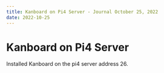 ```yaml
---
title: Kanboard on Pi4 Server - Journal October 25, 2022
date: 2022-10-25
---
```


# Kanboard on Pi4 Server

Installed Kanboard on the pi4 server address 26.
